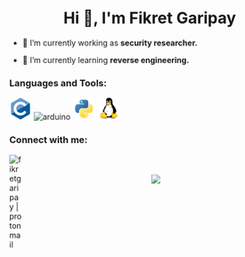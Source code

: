 <h1 align="center">Hi 👋, I'm Fikret Garipay</h1>

- 🔭 I’m currently working as **security researcher.**

- 🌱 I’m currently learning **reverse engineering.**

<h3 align="left">Languages and Tools:</h3>
<p align="left"> </a> <img src="https://raw.githubusercontent.com/devicons/devicon/master/icons/c/c-original.svg" alt="c" width="40" height="40"/> <img src="https://cdn.worldvectorlogo.com/logos/arduino-1.svg" alt="arduino" width="40" height="40"/> <img src="https://raw.githubusercontent.com/devicons/devicon/master/icons/python/python-original.svg" alt="python" width="40" height="40"/> <img src="https://raw.githubusercontent.com/devicons/devicon/master/icons/linux/linux-original.svg" alt="linux" width="40" height="40"/> </a> </p>

### Connect with me:
[<img align="left" alt="fikretgaripay | protonmail" width="22px" src="https://cdn.jsdelivr.net/npm/simple-icons@v3/icons/protonmail.svg" />][protonmail]

[protonmail]: mailto:fikretgaripay@protonmail.com

<br>
<br>


<div align="center">
  <a href="https://tryhackme.com/p/erdos" target="_blank">
    <img src="https://user-images.githubusercontent.com/58850695/119458080-089f9000-bd45-11eb-9681-1e383fc262a4.png" align="center"></a>
</div>
